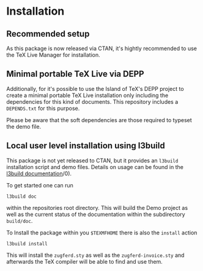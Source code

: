 # Installation

## Recommended setup

As this package is now released via CTAN, it's hightly recommended to use the TeX Live Manager for installation.

## Minimal portable TeX Live via DEPP

Additionally, for it's possible to use the Island of TeX's DEPP project to create a minimal portable TeX Live installation only including the dependencies for this kind of documents.
This repository includes a `DEPENDS.txt` for this purpose.

Please be aware that the soft dependencies are those required to typeset the demo file.

## Local user level installation using l3build

This package is not yet released to CTAN, but it provides an `l3build` installation script and demo files.
Details on usage can be found in the [l3build documentation](http://texdoc.net/serve/l3build)/0).

To get started one can run

```shell
l3build doc
```

within the repositories root directory.
This will build the Demo project as well as the current status of the documentation within the subdirectory `build/doc`.

To Install the package within you `$TEXMFHOME` there is also the `install` action

```shell
l3build install
```

This will install the `zugferd.sty` as well as the `zugferd-invoice.sty` and afterwards the TeX compiler will be able to find and use them.
